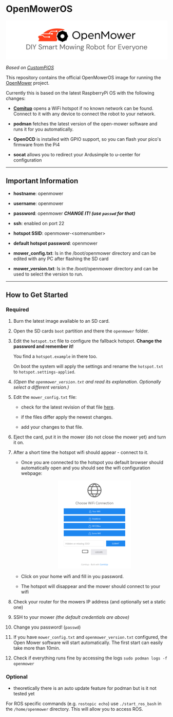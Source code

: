 # OpenMowerOS

[![OpenMower header](.github/img/open_mower_header.jpg)](https://github.com/ClemensElflein/OpenMower)

*Based on [CustomPiOS](https://github.com/guysoft/CustomPiOS)*

This repository contains the official OpenMowerOS image for running the [OpenMower](https://github.com/ClemensElflein/OpenMower) project.

Currently this is based on the latest RaspberryPi OS with the following changes:

- **[Comitup](https://github.com/davesteele/comitup)** opens a WiFi hotspot if no known network can be found. Connect to it with any device to connect the robot to your network.

- **podman** fetches the latest version of the open-mower software and runs it for you automatically.

- **OpenOCD** is installed with GPIO support, so you can flash your pico's firmware from the Pi4

- **socat** allows you to redirect your Ardusimple to u-center for configuration

***

## Important Information

- **hostname**: openmower

- **username**: openmower

- **password**: openmower ***CHANGE IT! (use `passwd` for that)***

- **ssh**: enabled on port 22

- **hotspot SSID**: openmower-\<somenumber\>

- **default hotspot password**: openmower


- **mower_config.txt**: Is in the /boot/openmower directory and can be edited with any PC after flashing the SD card

- **mower_version.txt**: Is in the /boot/openmower directory and can be used to select the version to run.

***

## How to Get Started

### Required

 1. Burn the latest image available to an SD card.

 2. Open the SD cards `boot` partition and there the `openmower` folder.

 3. Edit the `hotspot.txt` file to configure the fallback hotspot. **Change the password and remember it!**

    You find a `hotspot.example` in there too.

    On boot the system will apply the settings and rename the `hotspot.txt` to `hotspot.settings-applied`.

 4. *(Open the `openmower_version.txt` and read its explanation. Optionally select a different version.)*

 5. Edit the `mower_config.txt` file:

    - check for the latest revision of that file [here](https://github.com/ClemensElflein/open_mower_ros/blob/main/src/open_mower/config/mower_config.sh.example).

    - if the files differ apply the newest changes.

    - add your changes to that file.

 6. Eject the card, put it in the mower (do not close the mower yet) and turn it on.

 7. After a short time the hotspot wifi should appear - connect to it.

    - Once you are connected to the hotspot you default browser should automatically open and you should see the wifi configuration webpage:

      <p align="center"><img src=".github/img/comitup_hotspot.png" style="width:50%"></p>

    - Click on your home wifi and fill in you password.

    - The hotspot will disappear and the mower should connect to your wifi

 8. Check your router for the mowers IP address (and optionally set a static one)

 9. SSH to your mower *(the default credentials are above)*

10. Change you password! (`passwd`)

11. If you have `mower_config.txt` and `openmower_version.txt` configured, the Open Mower software will start automatically. The first start can easily take more than 10min.
    
12. Check if everything runs fine by accessing the logs `sudo podman logs -f openmower`


### Optional

- theoretically there is an auto update feature for podman but is it not tested yet

For ROS specific commands (e.g. `rostopic echo`) use `./start_ros_bash` in the `/home/openmower` directory. This will allow you to access ROS.


